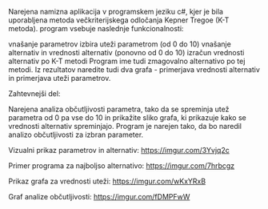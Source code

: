 Narejena namizna aplikacija v programskem jeziku c#, kjer je bila uporabljena metoda večkriterijskega odločanja Kepner Tregoe (K-T metoda). program vsebuje naslednje funkcionalnosti:


vnašanje parametrov
izbira uteži parametrom (od 0 do 10)
vnašanje alternativ in vrednosti alternativ (ponovno od 0 do 10)
izračun vrednosti alternativ po K-T metodi
Program ime tudi zmagovalno alternativo po tej metodi. Iz rezultatov naredite tudi dva grafa - primerjava vrednosti alternativ in primerjava uteži parametrov.

Zahtevnejši del: 

Narejena analiza občutljivosti parametra, tako da se spreminja utež parametra od 0 pa vse do 10 in prikažite sliko grafa, ki prikazuje kako se vrednosti alternativ spreminjajo. Program je narejen tako, da bo naredil analizo občutljivosti za izbran parameter.

Vizualni prikaz parametrov in alternativ:
https://imgur.com/3Yvjq2c 


Primer programa za najboljso alternativo:
https://imgur.com/7hrbcgz

Prikaz grafa za vrednosti uteži:
https://imgur.com/wKxYRxB

Graf analize občutljivosti:
https://imgur.com/fDMPFwW
